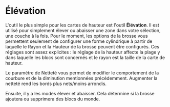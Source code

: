 # Élévation

L'outil le plus simple pour les cartes de hauteur est l'outil **Élévation**. Il est utilisé pour simplement élever ou abaisser une zone dans votre sélection, une couche à la fois. Pour le moment, les options de la brosse vous permettent seulement de configurer une forme cylindrique à partir de laquelle le Rayon et la Hauteur de la brosse peuvent être configurés. Ces réglages sont assez explicites : le réglage de la hauteur affecte la plage y dans laquelle les blocs sont concernés et le rayon est la taille de la carte de hauteur.

Le paramètre de Netteté vous permet de modifier le comportement de la courbure et de la diminution mentionnées précédemment. Augmenter la netteté rend les bords plus nets/moins arrondis.

Ensuite, il y a les modes élever et abaisser. Cela détermine si la brosse ajoutera ou supprimera des blocs du monde.